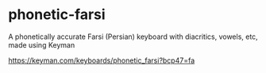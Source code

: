 # phonetic-farsi
A phonetically accurate Farsi (Persian) keyboard with diacritics, vowels, etc, made using Keyman

https://keyman.com/keyboards/phonetic_farsi?bcp47=fa
